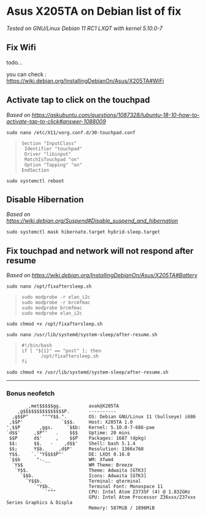 # Asus X205TA on Debian list of fix
*Tested on GNU/Linux Debian 11 RC1 LXQT with kernel 5.10.0-7*

## Fix Wifi

todo...

you can check : https://wiki.debian.org/InstallingDebianOn/Asus/X205TA#WiFi

## Activate tap to click on the touchpad
*Based on https://askubuntu.com/questions/1087328/lubuntu-18-10-how-to-activate-tap-to-click#answer-1088009*

`sudo nano /etc/X11/xorg.conf.d/30-touchpad.conf`


>```
>Section "InputClass"   
>  Identifier "touchpad"  
>  Driver "libinput"  
>  MatchIsTouchpad "on"  
>  Option "Tapping" "on"  
>EndSection
>```

`sudo systemctl reboot`

## Disable Hibernation
*Based on https://wiki.debian.org/Suspend#Disable_suspend_and_hibernation*

`sudo systemctl mask hibernate.target hybrid-sleep.target`

## Fix touchpad and network will not respond after resume
*Based on https://wiki.debian.org/InstallingDebianOn/Asus/X205TA#Battery*

`sudo nano /opt/fixaftersleep.sh`
 
>```
>sudo modprobe -r elan_i2c
>sudo modprobe -r brcmfmac
>sudo modprobe brcmfmac
>sudo modprobe elan_i2c
>```
 
`sudo chmod +x /opt/fixaftersleep.sh`
 
`sudo nano /usr/lib/systemd/system-sleep/after-resume.sh`
 
>```
>#!/bin/bash
>if [ "${1}" == "post" ]; then
>        /opt/fixaftersleep.sh
>fi
>```
 
`sudo chmod +x /usr/lib/systemd/system-sleep/after-resume.sh`

---

### Bonus neofetch

```
       _,met$$$$$gg.          avak@X205TA
    ,g$$$$$$$$$$$$$$$P.       ---------- 
  ,g$$P"     """Y$$.".        OS: Debian GNU/Linux 11 (bullseye) i686 
 ,$$P'              `$$$.     Host: X205TA 1.0 
',$$P       ,ggs.     `$$b:   Kernel: 5.10.0-7-686-pae 
`d$$'     ,$P"'   .    $$$    Uptime: 20 mins 
 $$P      d$'     ,    $$P    Packages: 1687 (dpkg) 
 $$:      $$.   -    ,d$$'    Shell: bash 5.1.4 
 $$;      Y$b._   _,d$P'      Resolution: 1366x768 
 Y$$.    `.`"Y$$$$P"'         DE: LXQt 0.16.0 
 `$$b      "-.__              WM: Xfwm4 
  `Y$$                        WM Theme: Breeze 
   `Y$$.                      Theme: Adwaita [GTK3] 
     `$$b.                    Icons: Adwaita [GTK3] 
       `Y$$b.                 Terminal: qterminal 
          `"Y$b._             Terminal Font: Monospace 11 
              `"""            CPU: Intel Atom Z3735F (4) @ 1.832GHz 
                              GPU: Intel Atom Processor Z36xxx/Z37xxx Series Graphics & Displa 
                              Memory: 587MiB / 1896MiB 
```
